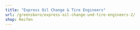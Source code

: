 ```yaml
---
title: "Express Oil Change & Tire Engineers"
url: /greensboro/express-oil-change-und-tire-engineers-2/
shop: Reifen
---
```


